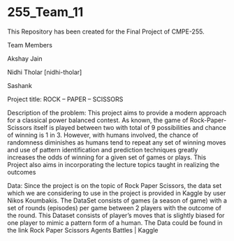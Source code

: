 # 255_Team_11
This Repository has been created for the Final Project of CMPE-255.


Team Members

Akshay Jain

Nidhi Tholar [nidhi-tholar]

Sashank

Project title: ROCK – PAPER – SCISSORS

Description of the problem:
This project aims to provide a modern approach for a classical power balanced contest. As known, the game of Rock-Paper-Scissors itself is played between two with total of 9 possibilities and chance of winning is 1 in 3. However, with humans involved, the chance of randomness diminishes as humans tend to repeat any set of winning moves and use of pattern identification and prediction techniques greatly increases the odds of winning for a given set of games or plays. This Project also aims in incorporating the lecture topics taught in realizing the outcomes

Data:
Since the project is on the topic of Rock Paper Scissors, the data set which we are considering to use in the project is provided in Kaggle by user Nikos Koumbakis. The DataSet consists of games (a season of game) with a set of rounds (episodes) per game between 2 players with the outcome of the round. This Dataset consists of player’s moves that is slightly biased for one player to mimic a pattern form of a human. The Data could be found in the link Rock Paper Scissors Agents Battles | Kaggle
